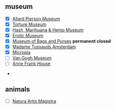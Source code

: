 ## museum
- [x] [Allard Pierson Museum](https://en.wikipedia.org/wiki/Allard_Pierson_Museum)
- [x] [Torture Museum](https://en.wikipedia.org/wiki/Torture_Museum,_Amsterdam)
- [x] [Hash, Marihuana & Hemp Museum](https://en.wikipedia.org/wiki/Hash,_Marihuana_%26_Hemp_Museum)
- [x] [Erotic Museum](https://de.wikipedia.org/wiki/Erotic_Museum)
- [x] [Museum of Bags and Purses](https://en.wikipedia.org/wiki/Museum_of_Bags_and_Purses) **permanent closed**
- [x] [Madame Tussauds Amsterdam](https://en.wikipedia.org/wiki/Madame_Tussauds_Amsterdam)
- [x] [Micropia](https://en.wikipedia.org/wiki/Micropia_(museum))
- [ ] [Van Gogh Museum](https://en.wikipedia.org/wiki/Van_Gogh_Museum)
- [ ] [Anne Frank House](https://en.wikipedia.org/wiki/Anne_Frank_House)
- 

## animals
- [ ] [Natura Artis Magistra](https://en.wikipedia.org/wiki/Natura_Artis_Magistra)
